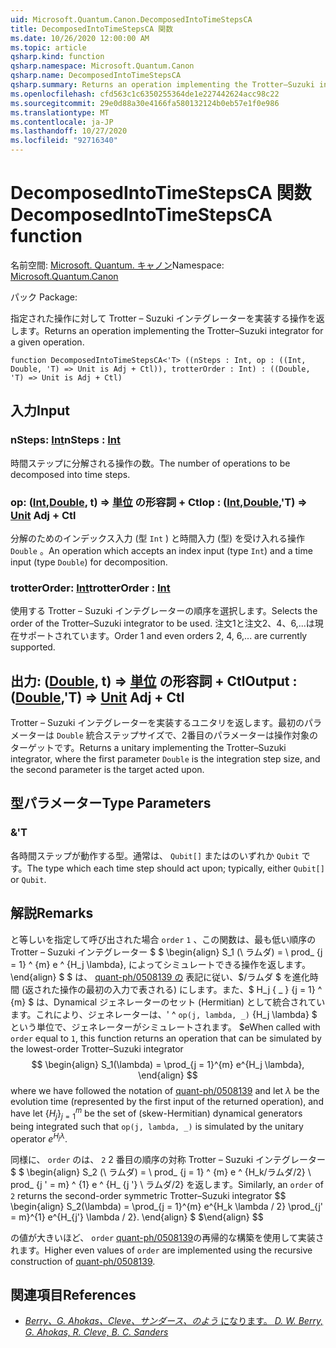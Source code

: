 ```yaml
---
uid: Microsoft.Quantum.Canon.DecomposedIntoTimeStepsCA
title: DecomposedIntoTimeStepsCA 関数
ms.date: 10/26/2020 12:00:00 AM
ms.topic: article
qsharp.kind: function
qsharp.namespace: Microsoft.Quantum.Canon
qsharp.name: DecomposedIntoTimeStepsCA
qsharp.summary: Returns an operation implementing the Trotter–Suzuki integrator for a given operation.
ms.openlocfilehash: cfd563c1c6350255364de1e227442624acc98c22
ms.sourcegitcommit: 29e0d88a30e4166fa580132124b0eb57e1f0e986
ms.translationtype: MT
ms.contentlocale: ja-JP
ms.lasthandoff: 10/27/2020
ms.locfileid: "92716340"
---
```

# <a name="decomposedintotimestepsca-function"></a><span data-ttu-id="29fbb-102">DecomposedIntoTimeStepsCA 関数</span><span class="sxs-lookup"><span data-stu-id="29fbb-102">DecomposedIntoTimeStepsCA function</span></span>

<span data-ttu-id="29fbb-103">名前空間: [Microsoft. Quantum. キャノン](xref:Microsoft.Quantum.Canon)</span><span class="sxs-lookup"><span data-stu-id="29fbb-103">Namespace: [Microsoft.Quantum.Canon](xref:Microsoft.Quantum.Canon)</span></span>

<span data-ttu-id="29fbb-104">パック [](https://nuget.org/packages/)</span><span class="sxs-lookup"><span data-stu-id="29fbb-104">Package: [](https://nuget.org/packages/)</span></span>


<span data-ttu-id="29fbb-105">指定された操作に対して Trotter – Suzuki インテグレーターを実装する操作を返します。</span><span class="sxs-lookup"><span data-stu-id="29fbb-105">Returns an operation implementing the Trotter–Suzuki integrator for a given operation.</span></span>

```qsharp
function DecomposedIntoTimeStepsCA<'T> ((nSteps : Int, op : ((Int, Double, 'T) => Unit is Adj + Ctl)), trotterOrder : Int) : ((Double, 'T) => Unit is Adj + Ctl)
```


## <a name="input"></a><span data-ttu-id="29fbb-106">入力</span><span class="sxs-lookup"><span data-stu-id="29fbb-106">Input</span></span>

### <a name="nsteps--int"></a><span data-ttu-id="29fbb-107">nSteps: [Int](xref:microsoft.quantum.lang-ref.int)</span><span class="sxs-lookup"><span data-stu-id="29fbb-107">nSteps : [Int](xref:microsoft.quantum.lang-ref.int)</span></span>

<span data-ttu-id="29fbb-108">時間ステップに分解される操作の数。</span><span class="sxs-lookup"><span data-stu-id="29fbb-108">The number of operations to be decomposed into time steps.</span></span>


### <a name="op--intdoublet--unit-adj--ctl"></a><span data-ttu-id="29fbb-109">op: ([Int](xref:microsoft.quantum.lang-ref.int),[Double](xref:microsoft.quantum.lang-ref.double), t) => [単位](xref:microsoft.quantum.lang-ref.unit) の形容詞 + Ctl</span><span class="sxs-lookup"><span data-stu-id="29fbb-109">op : ([Int](xref:microsoft.quantum.lang-ref.int),[Double](xref:microsoft.quantum.lang-ref.double),'T) => [Unit](xref:microsoft.quantum.lang-ref.unit) Adj + Ctl</span></span>

<span data-ttu-id="29fbb-110">分解のためのインデックス入力 (型 `Int` ) と時間入力 (型) を受け入れる操作 `Double` 。</span><span class="sxs-lookup"><span data-stu-id="29fbb-110">An operation which accepts an index input (type `Int`) and a time input (type `Double`) for decomposition.</span></span>


### <a name="trotterorder--int"></a><span data-ttu-id="29fbb-111">trotterOrder: [Int](xref:microsoft.quantum.lang-ref.int)</span><span class="sxs-lookup"><span data-stu-id="29fbb-111">trotterOrder : [Int](xref:microsoft.quantum.lang-ref.int)</span></span>

<span data-ttu-id="29fbb-112">使用する Trotter – Suzuki インテグレーターの順序を選択します。</span><span class="sxs-lookup"><span data-stu-id="29fbb-112">Selects the order of the Trotter–Suzuki integrator to be used.</span></span>
<span data-ttu-id="29fbb-113">注文1と注文2、4、6,...は現在サポートされています。</span><span class="sxs-lookup"><span data-stu-id="29fbb-113">Order 1 and even orders 2, 4, 6,... are currently supported.</span></span>



## <a name="output--doublet--unit-adj--ctl"></a><span data-ttu-id="29fbb-114">出力: ([Double](xref:microsoft.quantum.lang-ref.double), t) => [単位](xref:microsoft.quantum.lang-ref.unit) の形容詞 + Ctl</span><span class="sxs-lookup"><span data-stu-id="29fbb-114">Output : ([Double](xref:microsoft.quantum.lang-ref.double),'T) => [Unit](xref:microsoft.quantum.lang-ref.unit) Adj + Ctl</span></span>

<span data-ttu-id="29fbb-115">Trotter – Suzuki インテグレーターを実装するユニタリを返します。最初のパラメーターは `Double` 統合ステップサイズで、2番目のパラメーターは操作対象のターゲットです。</span><span class="sxs-lookup"><span data-stu-id="29fbb-115">Returns a unitary implementing the Trotter–Suzuki integrator, where the first parameter `Double` is the integration step size, and the second parameter is the target acted upon.</span></span>

## <a name="type-parameters"></a><span data-ttu-id="29fbb-116">型パラメーター</span><span class="sxs-lookup"><span data-stu-id="29fbb-116">Type Parameters</span></span>

### <a name="t"></a><span data-ttu-id="29fbb-117">&</span><span class="sxs-lookup"><span data-stu-id="29fbb-117">'T</span></span>

<span data-ttu-id="29fbb-118">各時間ステップが動作する型。通常は、 `Qubit[]` またはのいずれか `Qubit` です。</span><span class="sxs-lookup"><span data-stu-id="29fbb-118">The type which each time step should act upon; typically, either `Qubit[]` or `Qubit`.</span></span>

## <a name="remarks"></a><span data-ttu-id="29fbb-119">解説</span><span class="sxs-lookup"><span data-stu-id="29fbb-119">Remarks</span></span>

<span data-ttu-id="29fbb-120">と等しいを指定して呼び出された場合 `order` `1` 、この関数は、最も低い順序の Trotter – Suzuki インテグレーター $ $ \begin{align} S_1 (\ ラムダ) = \ prod_ {j = 1} ^ {m} e ^ {H_j \lambda}, によってシミュレートできる操作を返します。 \end{align} $ $ は、 [quant-ph/0508139 の](https://arxiv.org/abs/quant-ph/0508139) 表記に従い、$/ラムダ $ を進化時間 (返された操作の最初の入力で表される) にします。また、$ H_j \{ _ \} {j = 1} ^ {m} $ は、Dynamical ジェネレーターのセット (Hermitian) として統合されています。これにより、ジェネレーターは、' ^ `op(j, lambda, _)` {H_j \lambda} $ という単位で、ジェネレーターがシミュレートされます。 $e</span><span class="sxs-lookup"><span data-stu-id="29fbb-120">When called with `order` equal to `1`, this function returns an operation that can be simulated by the lowest-order Trotter–Suzuki integrator $$ \begin{align} S_1(\lambda) = \prod_{j = 1}^{m} e^{H_j \lambda}, \end{align} $$ where we have followed the notation of [quant-ph/0508139](https://arxiv.org/abs/quant-ph/0508139) and let $\lambda$ be the evolution time (represented by the first input of the returned operation), and have let $\{H_j\}_{j = 1}^{m}$ be the set of (skew-Hermitian) dynamical generators being integrated such that `op(j, lambda, _)` is simulated by the unitary operator $e^{H_j \lambda}$.</span></span>

<span data-ttu-id="29fbb-121">同様に、 `order` のは、 `2` 2 番目の順序の対称 Trotter – Suzuki インテグレーター $ $ \begin{align} S_2 (\ ラムダ) = \ prod_ {j = 1} ^ {m} e ^ {H_k/ラムダ/2} \ prod_ {j ' = m} ^ {1} e ^ {H_ {j '} \ ラムダ/2} を返します。</span><span class="sxs-lookup"><span data-stu-id="29fbb-121">Similarly, an `order` of `2` returns the second-order symmetric Trotter–Suzuki integrator $$ \begin{align} S_2(\lambda) = \prod_{j = 1}^{m} e^{H_k \lambda / 2} \prod_{j' = m}^{1} e^{H_{j'} \lambda / 2}.</span></span>
<span data-ttu-id="29fbb-122">\end{align} $ $</span><span class="sxs-lookup"><span data-stu-id="29fbb-122">\end{align} $$</span></span>

<span data-ttu-id="29fbb-123">の値が大きいほど、 `order` [quant-ph/0508139](https://arxiv.org/abs/quant-ph/0508139)の再帰的な構築を使用して実装されます。</span><span class="sxs-lookup"><span data-stu-id="29fbb-123">Higher even values of `order` are implemented using the recursive construction of [quant-ph/0508139](https://arxiv.org/abs/quant-ph/0508139).</span></span>

## <a name="references"></a><span data-ttu-id="29fbb-124">関連項目</span><span class="sxs-lookup"><span data-stu-id="29fbb-124">References</span></span>

- [<span data-ttu-id="29fbb-125">*Berry、G. Ahokas、Cleve、サンダース、のよう* になります。</span><span class="sxs-lookup"><span data-stu-id="29fbb-125"> *D. W. Berry, G. Ahokas, R. Cleve, B. C. Sanders* </span></span>](https://arxiv.org/abs/quant-ph/0508139)